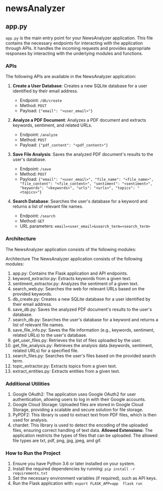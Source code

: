 # newsAnalyzer
## app.py

`app.py` is the main entry point for your NewsAnalyzer application. This file contains the necessary endpoints for interacting with the application through APIs. It handles the incoming requests and provides appropriate responses by interacting with the underlying modules and functions.

### APIs

The following APIs are available in the NewsAnalyzer application:

1. **Create a User Database**: Creates a new SQLite database for a user identified by their email address.
   - Endpoint: `/db/create`
   - Method: `POST`
   - Payload: `{"email": "<user_email>"}`

2. **Analyze a PDF Document**: Analyzes a PDF document and extracts keywords, sentiment, and related URLs.
   - Endpoint: `/analyze`
   - Method: `POST`
   - Payload: `{"pdf_content": "<pdf_content>"}`

3. **Save File Analysis**: Saves the analyzed PDF document's results to the user's database.
   - Endpoint: `/save`
   - Method: `POST`
   - Payload: `{"email": "<user_email>", "file_name": "<file_name>", "file_content": "<file_content>", "sentiment": "<sentiment>", "keywords": "<keywords>", "urls": "<urls>", "topics": "<topics>"}`

4. **Search Database**: Searches the user's database for a keyword and returns a list of relevant file names.
   - Endpoint: `/search`
   - Method: `GET`
   - URL parameters: `email=<user_email>&search_term=<search_term>`

### Architecture

The NewsAnalyzer application consists of the following modules:

Architecture
The NewsAnalyzer application consists of the following modules:

1. app.py: Contains the Flask application and API endpoints.
2. keyword_extractor.py: Extracts keywords from a given text.
3. sentiment_extractor.py: Analyzes the sentiment of a given text.
4. search_web.py: Searches the web for relevant URLs based on the provided keywords.
5. db_create.py: Creates a new SQLite database for a user identified by their email address.
6. save_db.py: Saves the analyzed PDF document's results to the user's database.
7. search_db.py: Searches the user's database for a keyword and returns a list of relevant file names.
8. save_file_info.py: Saves the file information (e.g., keywords, sentiment, related URLs) to the user's database.
9. get_user_files.py: Retrieves the list of files uploaded by the user.
10. get_file_analysis.py: Retrieves the analysis data (keywords, sentiment, related URLs) for a specified file.
11. search_files.py: Searches the user's files based on the provided search term.
12. topic_extractor.py: Extracts topics from a given text.
13. extract_entities.py: Extracts entities from a given text.

### Additional Utilities
1. Google OAuth2: The application uses Google OAuth2 for user authentication, allowing users to log in with their Google accounts.
2. Google Cloud Storage: Uploaded files are stored in Google Cloud Storage, providing a scalable and secure solution for file storage.
3. PyPDF2: This library is used to extract text from PDF files, which is then used for analysis.
4. chardet: This library is used to detect the encoding of the uploaded files, ensuring correct handling of text data.
**Allowed Extensions:** The application restricts the types of files that can be uploaded. The allowed file types are txt, pdf, png, jpg, jpeg, and gif.

### How to Run the Project

1. Ensure you have Python 3.6 or later installed on your system.
2. Install the required dependencies by running: `pip install -r requirements.txt`
3. Set the necessary environment variables (if required), such as API keys.
4. Run the Flask application with: `export FLASK_APP=app 
flask run`


